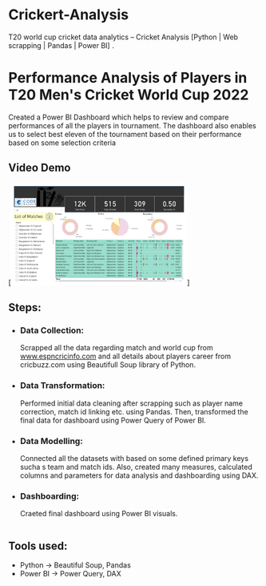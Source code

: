 # Crickert-Analysis
T20 world cup cricket data analytics – Cricket Analysis [Python | Web scrapping | Pandas | Power BI]  .

# Performance Analysis of Players in T20 Men's Cricket World Cup 2022

Created a Power BI Dashboard which helps to review and compare performances of all the players in tournament. The dashboard also enables us to select best eleven of the tournament based on their performance based on some selection criteria


## Video Demo
[<img src="https://github.com/coderRj42/Crickert-Analysis/blob/main/image.png" width="70%">]

## Steps:
- ### Data Collection:
    Scrapped all the data regarding match and world cup from www.espncricinfo.com and all details about players career from cricbuzz.com using Beautifull Soup library of Python.
    
- ### Data Transformation:
    Performed initial data cleaning after scrapping such as player name correction, match id linking etc. using Pandas.
    Then, transformed the final data for dashboard using Power Query of Power BI.

- ### Data Modelling:
    Connected all the datasets with based on some defined primary keys sucha s team and match ids. Also, created many measures, calculated columns and parameters for data analysis and dashboarding using DAX.
 
- ### Dashboarding:
    Craeted final dashboard using Power BI visuals.
    ```
## Tools used:
- Python -> Beautiful Soup, Pandas
- Power BI -> Power Query, DAX
